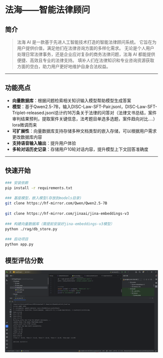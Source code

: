 # 法海——智能法律顾问

##  简介
> 法海 AI 是一款基于先进人工智能技术打造的智能法律顾问系统。
> 它旨在为用户提供价值，满足他们在法律咨询方面的多样化需求。
> 无论是个人用户处理日常法律事务，还是企业应对复杂的商务法律问题，法海 AI 都能提供便捷、高效且专业的法律支持。
> 填补人们在法律知识和专业咨询资源获取方面的空白，助力用户更好地维护自身合法权益。

---

## 功能亮点
- **向量数据库**：根据问题检索相关知识输入模型帮助模型生成答案
- **模型**：基于Qwen2.5-7B，输入DISC-Law-SFT-Pair.jsonl，DISC-Law-SFT-Triplet-released.jsonl总计约16万条关于法律的问答对（法律文书总结，案件审判结果预判，提取案件关键信息，法考题目单选多选题，案件趋向对比....）lora微调而来
- **可扩展性**：向量数据库支持存储多种文档类型的嵌入存储，可以根据用户需求更改数据库内容
- **支持语音输入输出**：提升用户体验
- **多轮对话历史记录**：存储用户10轮对话内容，提升模型上下文回答准确度

---

## 快速开始
```bash
### 安装依赖
pip install -r requirements.txt

### 基座模型，嵌入模型(存放到models目录)
git clone https://hf-mirror.com/Qwen/Qwen2.5-7B

git clone https://hf-mirror.com/jinaai/jina-embeddings-v3

### 构建向量数据库（需提前安装好jina-embeddings-v3模型）
python ./rag/db_store.py

### 启动项目
python app.py

```
## 模型评估分数

![img.png](img.png)









